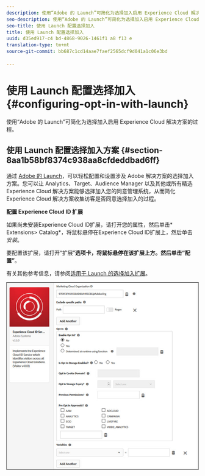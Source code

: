 ```yaml
---
description: 使用“Adobe 的 Launch”可简化为选择加入启用 Experience Cloud 解决方案的过程。
seo-description: 使用“Adobe 的 Launch”可简化为选择加入启用 Experience Cloud 解决方案的过程。
seo-title: 使用 Launch 配置选择加入
title: 使用 Launch 配置选择加入
uuid: d35ed917-c4 bd-4868-9026-1461f1 a8 f13 e
translation-type: tm+mt
source-git-commit: bb687c1cd14aae7faef2565dcf9d041a1c06e3bd

---
```



# 使用 Launch 配置选择加入 {#configuring-opt-in-with-launch}

使用“Adobe 的 Launch”可简化为选择加入启用 Experience Cloud 解决方案的过程。

## 使用 Launch 配置选择加入方案 {#section-8aa1b58bf8374c938aa8cfdeddbad6ff}

通过 [Adobe 的 Launch](https://docs.adobelaunch.com/)，可以轻松配置和设置涉及 Adobe 解决方案的选择加入方案。您可以让 Analytics、Target、Audience Manager 以及其他或所有精选 Experience Cloud 解决方案能够选择加入您的同意管理系统，从而简化 Experience Cloud 解决方案收集访客是否同意选择加入的过程。

**配置 Experience Cloud ID 扩展**

如果尚未安装Experience Cloud ID扩展，请打开您的属性，然后单击* Extensions&gt; Catalog*，将鼠标悬停在Experience Cloud ID扩展上，然后单击 *安装*。

要配置该扩展，请打开“扩展”**选项卡，将鼠标悬停在该扩展上方。然后单击“配置”**。

有关其他参考信息，请参阅[适用于 Launch 的选择加入扩展](https://docs.adobelaunch.com/extension-reference/web/experience-cloud-id-service-extension)。

![](assets/optin-launch.jpg)

